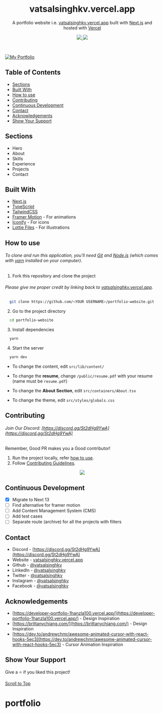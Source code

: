 <h1 align="center">
  vatsalsinghkv.vercel.app
</h1>
<p align="center">
  A portfolio website i.e. <a href="https://vatsalsinghkv.vercel.app" target="_blank">vatsalsinghkv.vercel.app</a> built with <a href="https://nextjs.org/" target="_blank">Next.js</a> and hosted with <a href="https://vercel.com/" target="_blank">Vercel</a>
</p>

<p align="center">
  <a href="https://choosealicense.com/licenses/mit/">
    <img src="https://img.shields.io/badge/License-MIT-brightgreen"/ >
  </a>
  <img src="https://img.shields.io/badge/Version-2.0.0-blue"/ >
</p>

<br>

[![My Portfolio](https://user-images.githubusercontent.com/68834718/214532356-7c56cdbd-0136-4d24-a532-d27e160ae72d.png)](https://vatsalsinghkv.vercel.app/)

## Table of Contents

- [Sections](#sections)
- [Built With](#built-with)
- [How to use](#how-to-use)
- [Contributing](#contributing)
- [Continuous Development](#continuous-development)
- [Contact](#contact)
- [Acknowledgements](#acknowledgements)
- [Show Your Support](#show-your-support)

## Sections

- Hero
- About
- Skills
- Experience
- Projects
- Contact

## Built With

- [Next.js](https://nextjs.org/)
- [TypeScript](https://www.typescriptlang.org/)
- [TailwindCSS](https://tailwindcss.com/)
- [Framer Motion](https://www.framer.com/motion/) - For animations
- [Iconify](https://icon-sets.iconify.design/) - For icons
- [Lottie Files](https://lottiefiles.com/) - For illustrations

## How to use

###### To clone and run this application, you'll need [Git](https://git-scm.com) and [Node.js](https://nodejs.org/en/download/) (which comes with [yarn](https://yarnpkg.com) installed on your computer).

1. Fork this repository and clone the project

###### Please give me proper credit by linking back to [vatsalsinghkv.vercel.app](https://vatsalsinghkv.vercel.app).

```bash
  git clone https://github.com/<YOUR USERNAME>/portfolio-website.git
```

2. Go to the project directory

```bash
  cd portfolio-website
```

3. Install dependencies

```bash
  yarn
```

4. Start the server

```bash
  yarn dev
```

- To change the content, edit `src/lib/content/`

- To change the **resume**, change `/public/resume.pdf` with your resume (name must be `resume.pdf`)

- To change the **About Section**, edit `src/containers/About.tsx`

- To change the theme, edit `src/styles/globals.css`

## Contributing

###### Join Our Discord: [https://discord.gg/St2dHg9YwA](https://discord.gg/St2dHg9YwA)

Remember, Good PR makes you a Good contributor!

1. Run the project locally, refer [how to use](#how-to-use).
2. Follow [Contributing Guidelines](/CONTRIBUTING.md).


<div align="center">
  <a href="https://github.com/vatsalsinghkv/portfolio-website/graphs/contributors">
    <img src="https://contrib.rocks/image?repo=vatsalsinghkv/portfolio-website" />
  </a>
</div>

## Continuous Development

- [x] Migrate to Next 13
- [ ] Find alternative for framer motion
- [ ] Add Content Management System (CMS)
- [ ] Add test cases
- [ ] Separate route (archive) for all the projects with filters

## Contact

- Discord - [https://discord.gg/St2dHg9YwA](https://discord.gg/St2dHg9YwA)
- Website - [vatsalsinghkv.vercel.app](https://vatsalsinghkv.vercel.app)
- Github - [@vatsalsinghkv](https://github.com/vatsalsinghkv)
- LinkedIn - [@vatsalsinghkv](https://www.linkedin.com/in/vatsalsinghkv/)
- Twitter - [@vatsalsinghkv](https://www.twitter.com/vatsalsinghkv)
- Instagram - [@vatsalsinghkv](https://www.instagram.com/vatsalsinghkv)
- Facebook - [@vatsalsinghkv](https://www.facebook.com/vatsal.singh.kv)

## Acknowledgements

- [https://developer-portfolio-1hanzla100.vercel.app/](https://developer-portfolio-1hanzla100.vercel.app/) - Design Inspiration
- [https://brittanychiang.com/](https://brittanychiang.com/) - Design Inspiration
- [https://dev.to/andrewchmr/awesome-animated-cursor-with-react-hooks-5ec3](https://dev.to/andrewchmr/awesome-animated-cursor-with-react-hooks-5ec3) - Cursor Animation Inspiration

## Show Your Support

Give a ⭐️ if you liked this project!

[Scroll to Top](#--vatsalsinghkvvercelapp)
# portfolio
